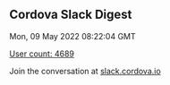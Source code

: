 ## Cordova Slack Digest
Mon, 09 May 2022 08:22:04 GMT

[User count: 4689](https://cordova.slack.com/)


Join the conversation at [slack.cordova.io](http://slack.cordova.io/)
